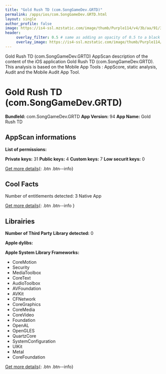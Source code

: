 ```yaml
---
title: "Gold Rush TD (com.SongGameDev.GRTD)"
permalink: /apps/ios/com.SongGameDev.GRTD.html
layout: single
author_profile: false
image: https://is4-ssl.mzstatic.com/image/thumb/Purple114/v4/3b/aa/91/3baa914b-87c3-cb3d-f6d5-619ac678a911/AppIcon-1x_U007emarketing-0-7-0-85-220.png/512x512bb.jpg
header: 
     overlay_filter: 0.5 # same as adding an opacity of 0.5 to a black background
     overlay_image: https://is4-ssl.mzstatic.com/image/thumb/Purple114/v4/3b/aa/91/3baa914b-87c3-cb3d-f6d5-619ac678a911/AppIcon-1x_U007emarketing-0-7-0-85-220.png/512x512bb.jpg
---
```

Gold Rush TD (com.SongGameDev.GRTD) AppScan description of the content of the iOS application Gold Rush TD (com.SongGameDev.GRTD). This analysis is based on the Mobile App Tools : AppScore, static analysis, Audit and the Mobile Audit App Tool.

# Gold Rush TD (com.SongGameDev.GRTD)

**BundleId:** com.SongGameDev.GRTD
**App Version:** 94
**App Name:** Gold Rush TD


## AppScan informations 

**List of permissions:** 
  
  
**Private keys:** 31
**Public keys:** 4
**Custom keys:** 7
**Low securit keys:** 0
  
[Get more details](/pricing.html){: .btn .btn--info}

## Cool Facts

Number of entitlements detected: 3
Native App
  
[Get more details](/pricing.html){: .btn .btn--info }

## Librairies 
**Number of Third Party Library detected:** 0


**Apple dylibs:**


**Apple System Library Frameworks:**
- CoreMotion
- Security
- MediaToolbox
- CoreText
- AudioToolbox
- AVFoundation
- AVKit
- CFNetwork
- CoreGraphics
- CoreMedia
- CoreVideo
- Foundation
- OpenAL
- OpenGLES
- QuartzCore
- SystemConfiguration
- UIKit
- Metal
- CoreFoundation


  
[Get more details](/pricing.html){: .btn .btn--info}


